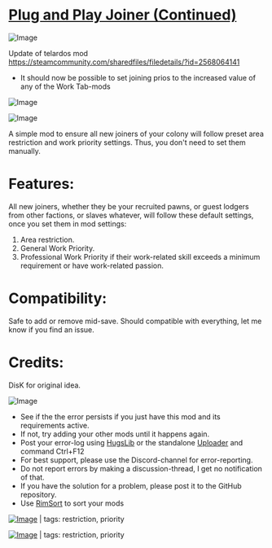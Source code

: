 # [Plug and Play Joiner (Continued)](https://steamcommunity.com/sharedfiles/filedetails/?id=3383245777)

![Image](https://i.imgur.com/buuPQel.png)

Update of telardos mod https://steamcommunity.com/sharedfiles/filedetails/?id=2568064141

- It should now be possible to set joining prios to the increased value of any of the Work Tab-mods

![Image](https://i.imgur.com/pufA0kM.png)
	
![Image](https://i.imgur.com/Z4GOv8H.png)

A simple mod to ensure all new joiners of your colony will follow preset area restriction and work priority settings. Thus, you don't need to set them manually.

# Features:

All new joiners, whether they be your recruited pawns, or guest lodgers from other factions, or slaves whatever, will follow these default settings, once you set them in mod settings:
1. Area restriction.
2. General Work Priority.
3. Professional Work Priority if their work-related skill exceeds a minimum requirement or have work-related passion.

# Compatibility:

Safe to add or remove mid-save. Should compatible with everything, let me know if you find an issue.

# Credits:

DisK for original idea.

![Image](https://i.imgur.com/PwoNOj4.png)



-  See if the the error persists if you just have this mod and its requirements active.
-  If not, try adding your other mods until it happens again.
-  Post your error-log using [HugsLib](https://steamcommunity.com/workshop/filedetails/?id=818773962) or the standalone [Uploader](https://steamcommunity.com/sharedfiles/filedetails/?id=2873415404) and command Ctrl+F12
-  For best support, please use the Discord-channel for error-reporting.
-  Do not report errors by making a discussion-thread, I get no notification of that.
-  If you have the solution for a problem, please post it to the GitHub repository.
-  Use [RimSort](https://github.com/RimSort/RimSort/releases/latest) to sort your mods

 

[![Image](https://img.shields.io/github/v/release/emipa606/PlugAndPlayJoiner?label=latest%20version&style=plastic&color=9f1111&labelColor=black)](https://steamcommunity.com/sharedfiles/filedetails/changelog/) | tags: restriction,  priority 

[![Image](https://img.shields.io/github/v/release/emipa606/PlugAndPlayJoiner?label=latest%20version&style=plastic&color=9f1111&labelColor=black)](https://steamcommunity.com/sharedfiles/filedetails/changelog/3383245777) | tags: restriction,  priority
